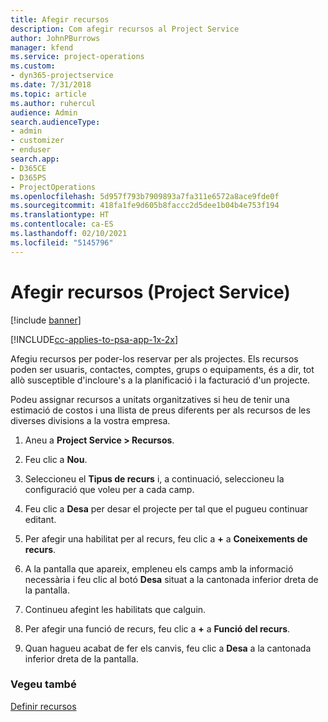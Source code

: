 ```yaml
---
title: Afegir recursos
description: Com afegir recursos al Project Service
author: JohnPBurrows
manager: kfend
ms.service: project-operations
ms.custom:
- dyn365-projectservice
ms.date: 7/31/2018
ms.topic: article
ms.author: ruhercul
audience: Admin
search.audienceType:
- admin
- customizer
- enduser
search.app:
- D365CE
- D365PS
- ProjectOperations
ms.openlocfilehash: 5d957f793b7909893a7fa311e6572a8ace9fde0f
ms.sourcegitcommit: 418fa1fe9d605b8faccc2d5dee1b04b4e753f194
ms.translationtype: HT
ms.contentlocale: ca-ES
ms.lasthandoff: 02/10/2021
ms.locfileid: "5145796"
---
```

# <a name="add-resources-project-service"></a>Afegir recursos (Project Service)

[!include [banner](../includes/psa-now-project-operations.md)]

[!INCLUDE[cc-applies-to-psa-app-1x-2x](../includes/cc-applies-to-psa-app-1x-2x.md)]

Afegiu recursos per poder-los reservar per als projectes. Els recursos poden ser usuaris, contactes, comptes, grups o equipaments, és a dir, tot allò susceptible d'incloure's a la planificació i la facturació d'un projecte.  
  
Podeu assignar recursos a unitats organitzatives si heu de tenir una estimació de costos i una llista de preus diferents per als recursos de les diverses divisions a la vostra empresa.  
  
1.  Aneu a **Project Service > Recursos**.  
  
2.  Feu clic a **Nou**.  
  
3.  Seleccioneu el **Tipus de recurs** i, a continuació, seleccioneu la configuració que voleu per a cada camp.  
  
4.  Feu clic a **Desa** per desar el projecte per tal que el pugueu continuar editant.  
  
5.  Per afegir una habilitat per al recurs, feu clic a **+** a **Coneixements de recurs**.  
  
6.  A la pantalla que apareix, empleneu els camps amb la informació necessària i feu clic al botó **Desa** situat a la cantonada inferior dreta de la pantalla.  
  
7.  Continueu afegint les habilitats que calguin.  
  
8.  Per afegir una funció de recurs, feu clic a **+** a **Funció del recurs**.  
  
9. Quan hagueu acabat de fer els canvis, feu clic a **Desa** a la cantonada inferior dreta de la pantalla.  
  
### <a name="see-also"></a>Vegeu també  
 [Definir recursos](../psa/set-up-resources.md)
